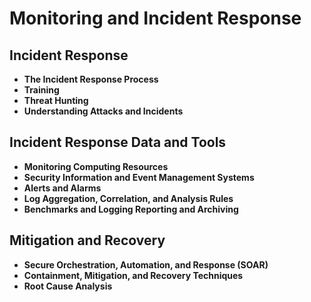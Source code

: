 


# Monitoring and Incident Response
## Incident Response
* **The Incident Response Process**
* **Training**
* **Threat Hunting**
* **Understanding Attacks and Incidents**
## Incident Response Data and Tools
* **Monitoring Computing Resources**
* **Security Information and Event Management Systems**
* **Alerts and Alarms**
* **Log Aggregation, Correlation, and Analysis Rules**
* **Benchmarks and Logging Reporting and Archiving**
## Mitigation and Recovery
* **Secure Orchestration, Automation, and Response (SOAR)**
* **Containment, Mitigation, and Recovery Techniques**
* **Root Cause Analysis**
